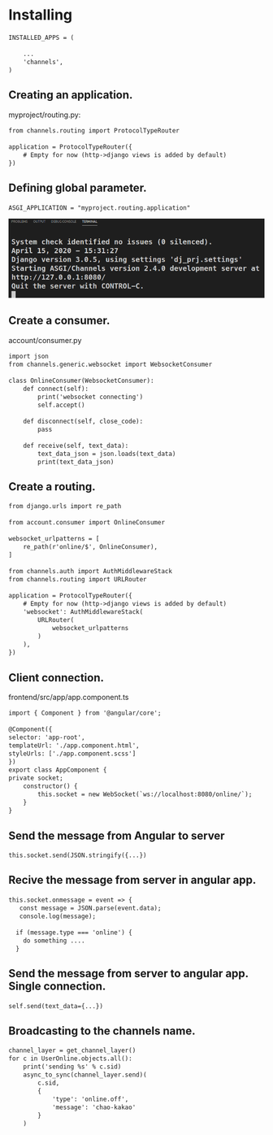 # Installing

    INSTALLED_APPS = (
        
        ...
        'channels',
    )


## Creating an application.

myproject/routing.py:

    from channels.routing import ProtocolTypeRouter

    application = ProtocolTypeRouter({
        # Empty for now (http->django views is added by default)
    })

## Defining global parameter.

    ASGI_APPLICATION = "myproject.routing.application"


![channels](images/channels1.png)

## Create a consumer.

account/consumer.py

    import json
    from channels.generic.websocket import WebsocketConsumer

    class OnlineConsumer(WebsocketConsumer):
        def connect(self):
            print('websocket connecting')
            self.accept()

        def disconnect(self, close_code):
            pass

        def receive(self, text_data):
            text_data_json = json.loads(text_data)
            print(text_data_json)

## Create a routing.

    from django.urls import re_path

    from account.consumer import OnlineConsumer

    websocket_urlpatterns = [
        re_path(r'online/$', OnlineConsumer),
    ]

    from channels.auth import AuthMiddlewareStack
    from channels.routing import URLRouter

    application = ProtocolTypeRouter({
        # Empty for now (http->django views is added by default)
        'websocket': AuthMiddlewareStack(
            URLRouter(
                websocket_urlpatterns
            )
        ),
    })

## Client connection.

frontend/src/app/app.component.ts

    import { Component } from '@angular/core';

    @Component({
    selector: 'app-root',
    templateUrl: './app.component.html',
    styleUrls: ['./app.component.scss']
    })
    export class AppComponent {
    private socket;
        constructor() {
            this.socket = new WebSocket(`ws://localhost:8080/online/`);
        }
    }

## Send the message from Angular to server

    this.socket.send(JSON.stringify({...})

## Recive the message from server in angular app.

    this.socket.onmessage = event => {
       const message = JSON.parse(event.data);
       console.log(message);

      if (message.type === 'online') {
        do something ....
      }

## Send the message from server to angular app. Single connection.

    self.send(text_data={...})

## Broadcasting to the channels name.

    channel_layer = get_channel_layer()
    for c in UserOnline.objects.all():
        print('sending %s' % c.sid)
        async_to_sync(channel_layer.send)(
            c.sid,
            {
                'type': 'online.off',
                'message': 'chao-kakao'
            }
        )